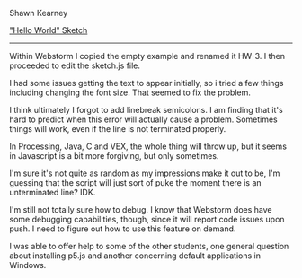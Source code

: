 Shawn Kearney

["Hello World" Sketch](https://spkvfx.github.io/creative_coding-work/120-work/hw-3/)

---

Within Webstorm I copied the empty example and renamed it HW-3. I then proceeded to edit the sketch.js file.

I had some issues getting the text to appear initially, so i tried a few things including changing the font size. That seemed to fix the problem.

I think ultimately I forgot to add linebreak semicolons. I am finding that it's hard to predict when this error will actually cause a problem. Sometimes things will work, even if the line is not terminated properly.

In Processing, Java, C and VEX, the whole thing will throw up, but it seems in Javascript is a bit more forgiving, but only sometimes. 

I'm sure it's not quite as random as my impressions make it out to be, I'm guessing that the script will just sort of puke the moment there is an unterminated line? IDK.

I'm still not totally sure how to debug. I know that Webstorm does have some debugging capabilities, though, since it will report code issues upon push. I need to figure out how to use this feature on demand.

I was able to offer help to some of the other students, one general question about installing p5.js and another concerning default applications in Windows.

